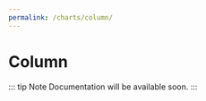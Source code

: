 ```yaml
---
permalink: /charts/column/
---
```


# Column <Badge type="tip" vertical="top" text="Beta" />

::: tip Note
Documentation will be available soon.
:::

